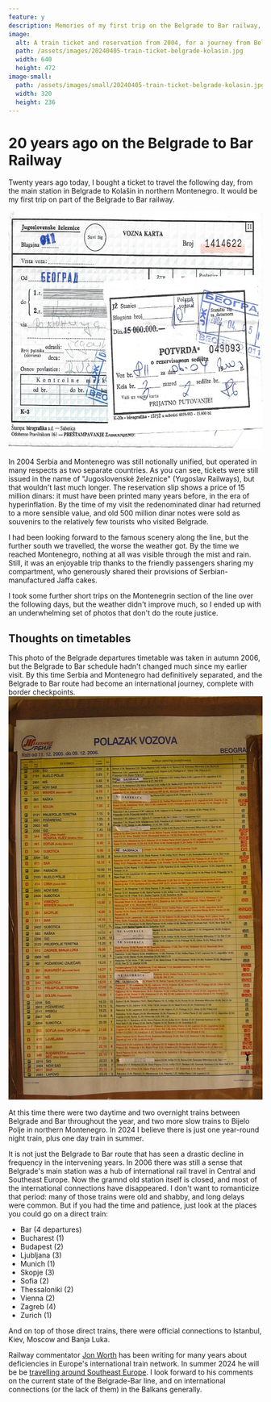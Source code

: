 ```yaml
---
feature: y
description: Memories of my first trip on the Belgrade to Bar railway, 20 years ago this week, and reflections on the subsequent decline in Belgrade's international rail connections.
image:
  alt: A train ticket and reservation from 2004, for a journey from Belgrade to Kolašin
  path: /assets/images/20240405-train-ticket-belgrade-kolasin.jpg
  width: 640
  height: 472
image-small:
  path: /assets/images/small/20240405-train-ticket-belgrade-kolasin.jpg
  width: 320
  height: 236
---
```

# 20 years ago on the Belgrade to Bar Railway

Twenty years ago today, I bought a ticket to travel the following day, from the main station in Belgrade to Kolašin in northern Montenegro. It would be my first trip on part of the Belgrade to Bar railway.

<img alt="A train ticket and reservation from 2004, for a journey from Belgrade to Kolašin" src="/assets/images/20240405-train-ticket-belgrade-kolasin.jpg" width="640" height="472">

In 2004 Serbia and Montenegro was still notionally unified, but operated in many respects as two separate countries. As you can see, tickets were still issued in the name of "Jugoslovenské železnice" (Yugoslav Railways), but that wouldn't last much longer. The reservation slip shows a price of 15 million dinars: it must have been printed many years before, in the era of hyperinflation. By the time of my visit the redenominated dinar had returned to a more sensible value, and old 500 million dinar notes were sold as souvenirs to the relatively few tourists who visited Belgrade.

I had been looking forward to the famous scenery along the line, but the further south we travelled, the worse the weather got. By the time we reached Montenegro, nothing at all was visible through the mist and rain. Still, it was an enjoyable trip thanks to the friendly passengers sharing my compartment, who generously shared their provisions of Serbian-manufactured Jaffa cakes. 

I took some further short trips on the Montenegrin section of the line over the following days, but the weather didn't improve much, so I ended up with an underwhelming set of photos that don't do the route justice.

## Thoughts on timetables

This photo of the Belgrade departures timetable was taken in autumn 2006, but the Belgrade to Bar schedule hadn't changed much since my earlier visit. By this time Serbia and Montenegro had definitively separated, and the Belgrade to Bar route had become an international journey, complete with border checkpoints.
<a href="/assets/images/20240405-timetable-belgrade-2005-large.jpg" title="Departures timetable for Belgrade train station 2005-2006 - click through for larger version"><img loading="lazy" alt="Departures timetable for Belgrade train station 2005-2006, on the traditional yellow background, showing a wide selection of international trains." src="/assets/images/20240405-timetable-belgrade-2005.jpg" width="563" height="800"></a>

At this time there were two daytime and two overnight trains between Belgrade and Bar throughout the year, and two more slow trains to Bijelo Polje in northern Montenegro. In 2024 I believe there is just one year-round night train, plus one day train in summer.

It is not just the Belgrade to Bar route that has seen a drastic decline in frequency in the intervening years. In 2006 there was still a sense that Belgrade's main station was a hub of international rail travel in Central and Southeast Europe. Now the gramnd old station itself is closed, and most of the international connections have disappeared. I don't want to romanticize that period: many of those trains were old and shabby, and long delays were common. But if you had the time and patience, just look at the places you could go on a direct train:

- Bar (4 departures)
- Bucharest (1)
- Budapest (2)
- Ljubljana (3)
- Munich (1)
- Skopje (3)
- Sofia (2)
- Thessaloniki (2)
- Vienna (2)
- Zagreb (4)
- Zurich (1)

And on top of those direct trains, there were official connections to Istanbul, Kiev, Moscow and Banja Luka.

Railway commentator [Jon Worth](https://jonworth.eu/) has been writing for many years about deficiencies in Europe's international train network. In summer 2024 he will be be [travelling around Southeast Europe](https://crossborderrail.trainsforeurope.eu/projects/seeurope/). I look forward to his comments on the current state of the Belgrade-Bar line, and on international connections (or the lack of them) in the Balkans generally.